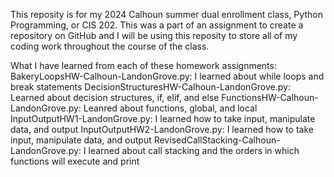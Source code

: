 This reposity is for my 2024 Calhoun summer dual enrollment class, Python Programming, or CIS 202.
This was a part of an assignment to create a repository on GitHub and I will be using this reposity to store all of my coding work throughout the course of the class.

What I have learned from each of these homework assignments:
BakeryLoopsHW-Calhoun-LandonGrove.py: I learned about while loops and break statements
DecisionStructuresHW-Calhoun-LandonGrove.py: Learned about decision structures, if, elif, and else
FunctionsHW-Calhoun-LandonGrove.py: Leanred about functions, global, and local
InputOutputHW1-LandonGrove.py: I learned how to take input, manipulate data, and output
InputOutputHW2-LandonGrove.py: I learned how to take input, manipulate data, and output
RevisedCallStacking-Calhoun-LandonGrove.py: I learned about call stacking and the orders in which functions will execute and print
